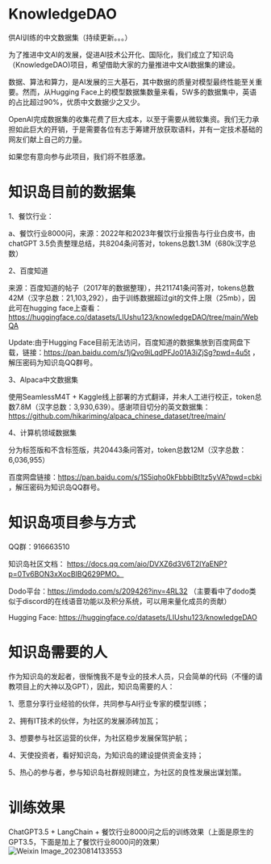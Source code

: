 # KnowledgeDAO
供AI训练的中文数据集（持续更新。。。）

为了推进中文AI的发展，促进AI技术公开化、国际化，我们成立了知识岛（KnowledgeDAO)项目，希望借助大家的力量推进中文AI数据集的建设。

数据、算法和算力，是AI发展的三大基石，其中数据的质量对模型最终性能至关重要。然而，从Hugging Face上的模型数据集数量来看，5W多的数据集中，英语的占比超过90%，优质中文数据少之又少。

OpenAI完成数据集的收集花费了巨大成本，以至于需要从微软集资。我们无力承担如此巨大的开销，于是需要各位有志于筹建开放获取语料，并有一定技术基础的网友们献上自己的力量。

如果您有意向参与此项目，我们将不胜感激。

# 知识岛目前的数据集
1、餐饮行业：

a、餐饮行业8000问，来源：2022年和2023年餐饮行业报告与行业白皮书，由chatGPT 3.5负责整理总结，共8204条问答对，tokens总数1.3M（680k汉字总数）

2、百度知道

来源：百度知道的帖子（2017年的数据整理），共211741条问答对，tokens总数42M（汉字总数：21,103,292），由于训练数据超过git的文件上限（25mb），因此可在hugging face上查看：https://huggingface.co/datasets/LIUshu123/knowledgeDAO/tree/main/WebQA

Update:由于Hugging Face目前无法访问，百度知道的数据集放到百度网盘下载，链接：https://pan.baidu.com/s/1jQvo9iLqdPFJo01A3iZjSg?pwd=4u5t ，解压密码为知识岛QQ群号。

3、Alpaca中文数据集

使用SeamlessM4T + Kaggle线上部署的方式翻译，并未人工进行校正，token总数7.8M（汉字总数：3,930,639）。感谢项目切分的英文数据集：https://github.com/hikariming/alpaca_chinese_dataset/tree/main/

4、计算机领域数据集

分为标签版和不含标签版，共20443条问答对，token总数12M（汉字总数：6,036,955）

百度网盘链接：https://pan.baidu.com/s/1S5iqho0kFbbbiBtltz5yVA?pwd=cbki ，解压密码为知识岛QQ群号。

# 知识岛项目参与方式
QQ群：916663510

知识岛社区文档： https://docs.qq.com/aio/DVXZ6d3V6T2lYaENP?p=0Tv6BON3xXocBIBQ629PMO。

Dodo平台：https://imdodo.com/s/209426?inv=4RL32  （主要看中了dodo类似于discord的在线语音功能以及积分系统，可以用来量化成员的贡献）

Hugging Face: https://huggingface.co/datasets/LIUshu123/knowledgeDAO

# 知识岛需要的人
作为知识岛的发起者，很惭愧我不是专业的技术人员，只会简单的代码（不懂的请教项目上的大神以及GPT），因此，知识岛需要的人：

1、愿意分享行业经验的伙伴，共同参与AI行业专家的模型训练；

2、拥有IT技术的伙伴，为社区的发展添砖加瓦；

3、想要参与社区运营的伙伴，为社区稳步发展保驾护航；

4、天使投资者，看好知识岛，为知识岛的建设提供资金支持；

5、热心的参与者，参与知识岛社群规则建立，为社区的良性发展出谋划策。

# 训练效果

ChatGPT3.5 + LangChain + 餐饮行业8000问之后的训练效果（上面是原生的GPT3.5，下面是加上了餐饮行业8000问的效果）
![Weixin Image_20230814133553](https://github.com/shuliu586/KnowledgeDAO/assets/78126220/deca2c2f-479a-4b88-97a4-3f21a814eff8)
